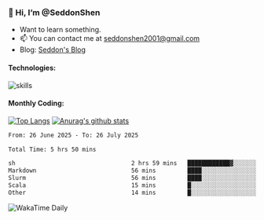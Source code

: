 ### 👋 Hi, I’m @SeddonShen
- Want to learn something.
- 📫 You can contact me at seddonshen2001@gmail.com
- Blog: [Seddon's Blog](https://seddonshen.github.io/)
#### Technologies:

![skills](https://skillicons.dev/icons?i=scala,js,html,css,bootstrap,jquery,c,cpp,cloudflare,django,docker,flask,git,github,githubactions,linux,latex,mysql,nodejs,ps,php,pr,py,raspberrypi,redis,unreal,v,vscode,vue,bash)

#### Monthly Coding:
[![Top Langs](https://github-readme-stats.vercel.app/api/top-langs?username=seddonshen&show_icons=true&locale=en&layout=compact&hide=html&langs_count=8)](https://github.com/SeddonShen/)
[![Anurag's github stats](https://github-readme-stats.vercel.app/api?username=SeddonShen&count_private=true&show_icons=true)](https://github.com/anuraghazra/github-readme-stats)
<!--START_SECTION:waka-->

```txt
From: 26 June 2025 - To: 26 July 2025

Total Time: 5 hrs 50 mins

sh                                 2 hrs 59 mins   ████████████▓░░░░░░░░░░░░   51.26 %
Markdown                           56 mins         ████░░░░░░░░░░░░░░░░░░░░░   16.21 %
Slurm                              56 mins         ████░░░░░░░░░░░░░░░░░░░░░   16.15 %
Scala                              15 mins         █░░░░░░░░░░░░░░░░░░░░░░░░   04.43 %
Other                              14 mins         █░░░░░░░░░░░░░░░░░░░░░░░░   04.11 %
```

<!--END_SECTION:waka-->

![WakaTime Daily](https://wakatime.com/share/@seddon2001/61a7e342-5f12-4fea-bf92-1fac161e97d6.svg)
<!---
SeddonShen/SeddonShen is a ✨ special ✨ repository because its `README.md` (this file) appears on your GitHub profile.
You can click the Preview link to take a look at your changes.
--->
